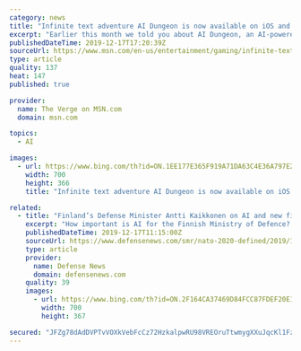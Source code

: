 ```yaml
---
category: news
title: "Infinite text adventure AI Dungeon is now available on iOS and Android"
excerpt: "Earlier this month we told you about AI Dungeon, an AI-powered text adventure with near infinite possibilities. You can type what you want into the game, and the AI will generate a response on the fly, creating a freewheeling experience that encourages cooperation and imagination. Now, AI Dungeon is available on iOS and Android as well ..."
publishedDateTime: 2019-12-17T17:20:39Z
sourceUrl: https://www.msn.com/en-us/entertainment/gaming/infinite-text-adventure-ai-dungeon-is-now-available-on-ios-and-android/ar-BBY5Br2
type: article
quality: 137
heat: 147
published: true

provider:
  name: The Verge on MSN.com
  domain: msn.com

topics:
  - AI

images:
  - url: https://www.bing.com/th?id=ON.1EE177E365F919A71DA63C4E36A797E2
    width: 700
    height: 366
    title: "Infinite text adventure AI Dungeon is now available on iOS and Android"

related:
  - title: "Finland’s Defense Minister Antti Kaikkonen on AI and new fighter jets"
    excerpt: "How important is AI for the Finnish Ministry of Defence? First of all, it’s something that is still more or less rising on our agenda, an issue for the whole of Europe, the whole world as well. We have to put focus on these issues, and perhaps discuss the ethics of AI, for example, some kind of regulation in this area. These are not simple ..."
    publishedDateTime: 2019-12-17T11:15:00Z
    sourceUrl: https://www.defensenews.com/smr/nato-2020-defined/2019/12/17/finlands-defense-minister-antti-kaikkonen-on-ai-and-new-fighter-jets/
    type: article
    provider:
      name: Defense News
      domain: defensenews.com
    quality: 39
    images:
      - url: https://www.bing.com/th?id=ON.2F164CA37469D84FCC87FDEF20E10BCF
        width: 700
        height: 367

secured: "JFZg78dAdDVPTvVOXkVebFcCz72HzkalpwRU98VREOruTtwmygXXuJqcKl1FzcBLMnV3jgKqTADnZiBYSBOp7DaZnx2v9I9p5C5Ilob7dvwTgIStIFDZhFzrRu3PCtDB2/cedONnnREGu3jiS9AwWwTv5k9M+aFTdv7dszAM4HEriHxfOb5yIAmry/JGUrOGRwLmVfPkv+Um6EIonAgEk1jkdPtkAWa+71pl6EXzDkmUOhvMMgsSu29XOw5vFd4BdxTkI6q+Ws9GVrrwdtILkNeCPyD22NrPjaERhUqbW6g=;VUtGiQ5xzbib4LtLYJKHvA=="
---
```


